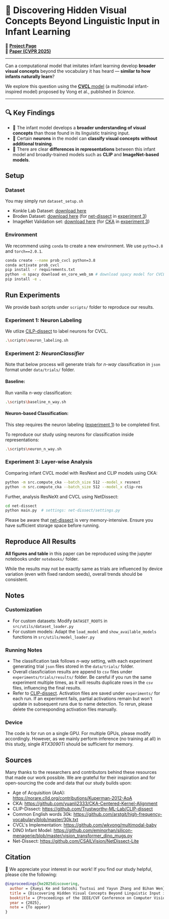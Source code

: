 # 🧠 Discovering Hidden Visual Concepts Beyond Linguistic Input in Infant Learning

🔗 [**Project Page**](https://kexueyi.github.io/webpage-discover-hidden-visual-concepts/)  
📄 [**Paper (CVPR 2025)**](https://arxiv.org/abs/2501.05205)

---

Can a computational model that imitates infant learning develop **broader visual concepts** beyond the vocabulary it has heard — **similar to how infants naturally learn**?

We explore this question using the [**CVCL** model](https://www.science.org/doi/10.1126/science.adi1374) (a multimodal infant-inspired model) proposed by Vong et al., published in *Science*.

---

## 🔍 Key Findings

- 🧒 The infant model develops a **broader understanding of visual concepts** than those found in its linguistic training input.
- 🧠 Certain **neurons** in the model can **classify visual concepts** **without additional training**.
- 🔄 There are clear **differences in representations** between this infant model and broadly-trained models such as **CLIP** and **ImageNet-based models**.


## Setup
### Dataset
You may simply run `dataset_setup.sh`
- Konkle Lab Dataset: [download here](http://olivalab.mit.edu/MM/archives/ObjectCategories.zip)  
- Broden Dataset: [download here](http://netdissect.csail.mit.edu/data/broden1_227.zip) (for [net-dissect](https://netdissect.csail.mit.edu) in [experiment 3](#experiment-3-layer-wise-analysis))
- ImageNet Validation set: [download here](http://image-net.org/synset?wnid=n01440764) (for [CKA](https://arxiv.org/pdf/1905.00414) in [experiment 3](#experiment-3-layer-wise-analysis))


### Environment
We recommend using `conda` to create a new environment. We use `pytho=3.8` and `torch==2.0.1`.
```bash
conda create --name prob_cvcl python=3.8
conda activate prob_cvcl
pip install -r requirements.txt
python -m spacy download en_core_web_sm # download spacy model for CVCL
pip install -e .
```

## Run Experiments
We provide bash scripts under `scripts/` folder to reproduce our results. 

### Experiment 1: Neuron Labeling 
We utlize [CILP-dissect](https://github.com/Trustworthy-ML-Lab/CLIP-dissect) to label neurons for CVCL.
```bash
.\scripts\neuron_labeling.sh
```

### Experiment 2: *NeuronClassifier* 
Note that below process will generate trials for *n-way* classification in `json` format under `data/trials/` folder. 

#### Baseline:
Run vanilla *n-way* classification:
```bash
.\scripts\baseline_n_way.sh 
```

#### Neuron-based Classification:
This step requires the neuron labeling ([experiment 1](#experiment-1-neuron-labeling)) to be completed first.

To reproduce our study using neurons for classification inside representations:
```bash
.\scripts\neuron_n_way.sh
```

### Experiment 3: Layer-wise Analysis
Comparing infant CVCL model with ResNext and CLIP models using CKA:
```bash
python -m src.compute_cka --batch_size 512 --model_x resnext
python -m src.compute_cka --batch_size 512 --model_x clip-res
```
Further, analysis ResNeXt and CVCL using NetDissect:
```bash
cd net-dissect
python main.py  # settings: net-dissect/settings.py
```

Please be aware that [net-dissect](https://github.com/CSAILVision/NetDissect-Lite) is very memory-intensive. Ensure you have sufficient storage space before running. 


## Reproduce All Results 
**All figures and table** in this paper can be reproduced using the jupyter notebooks under `notebooks/` folder. 

While the results may not be exactly same as trials are influenced by device variation (even with fixed random seeds), overall trends should be consistent.

## Notes

### Customization
- For custom datasets: Modify `DATASET_ROOTS` in `src/utils/dataset_loader.py`
- For custom models: Adapt the `load_model` and `show_available_models` functions in `src/utils/model_loader.py`

### Running Notes
- The classification task follows *n-way* setting, with each experiment generating trial `json` files stored in the `data/trials/` folder.
- Overall classficiation results are append to `csv` files under `experiments/trials/results/` folder. Be careful if you run the same experiment multiple times, as it will results duplicate rows in the `csv` files, influencing the final results.
- Refer to [CLIP-dissect](https://github.com/Trustworthy-ML-Lab/CLIP-dissect). Activation files are saved under `experiments/` for each run. If an experiment fails, partial activations remain but won't update in subsequent runs due to name detection. To rerun, please delete the corresponding activation files manually.

### Device

The code is for run on a single GPU. For multiple GPUs, please modify accordingly. However, as we mainly perform inference (no training at all) in this study, single *RTX3090Ti* should be sufficient for memory.

## Sources
Many thanks to the researchers and contributors behind these resources that made our work possible. We are grateful for their inspiration and for open-sourcing the code and data that our study builds upon:

- Age of Acquisition (AoA): https://norare.clld.org/contributions/Kuperman-2012-AoA 
- CKA: https://github.com/yuanli2333/CKA-Centered-Kernel-Alignment
- CLIP-Dissect: https://github.com/Trustworthy-ML-Lab/CLIP-dissect
- Common English words 30k: https://github.com/arstgit/high-frequency-vocabulary/blob/master/30k.txt
- CVCL's Implementation: https://github.com/wkvong/multimodal-baby
- DINO Infant Model: https://github.com/eminorhan/silicon-menagerie/blob/master/vision_transformer_dino_mugs.py
- Net-Dissect: https://github.com/CSAILVision/NetDissect-Lite

## Citation 
🥳 We appreciate your interest in our work! If you find our study helpful, please cite the following:
```bibtex
@inproceedings{ke2025discovering,
  author = {Xueyi Ke and Satoshi Tsutsui and Yayun Zhang and Bihan Wen},
  title = {Discovering Hidden Visual Concepts Beyond Linguistic Input in Infant Learning},
  booktitle = {Proceedings of the IEEE/CVF Conference on Computer Vision and Pattern Recognition (CVPR)},
  year = {2025},
  note = {To appear}
}
```

